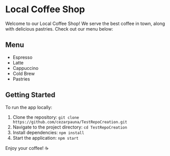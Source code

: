 # Local Coffee Shop

Welcome to our Local Coffee Shop! We serve the best coffee in town, along with delicious pastries. Check out our menu below:

## Menu
- Espresso
- Latte
- Cappuccino
- Cold Brew
- Pastries

## Getting Started

To run the app locally:
1. Clone the repository: `git clone https://github.com/cezarpauna/TestRepoCreation.git`
2. Navigate to the project directory: `cd TestRepoCreation`
3. Install dependencies: `npm install`
4. Start the application: `npm start`

Enjoy your coffee! ☕